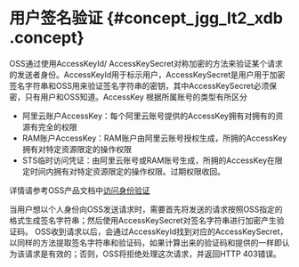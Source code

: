 # 用户签名验证 {#concept_jgg_lt2_xdb .concept}

OSS通过使用AccessKeyId/ AccessKeySecret对称加密的方法来验证某个请求的发送者身份。AccessKeyId用于标示用户，AccessKeySecret是用户用于加密签名字符串和OSS用来验证签名字符串的密钥，其中AccessKeySecret必须保密，只有用户和OSS知道。AccessKey 根据所属账号的类型有所区分

-   阿里云账户AccessKey：每个阿里云账号提供的AccessKey拥有对拥有的资源有完全的权限
-   RAM账户AccessKey：RAM账户由阿里云账号授权生成，所拥的AccessKey拥有对特定资源限定的操作权限
-   STS临时访问凭证：由阿里云账号或RAM账号生成，所拥的AccessKey在限定时间内拥有对特定资源限定的操作权限。过期权限收回。

详情请参考OSS产品文档中[访问身份验证](../cn.zh-CN//访问控制.md#)

当用户想以个人身份向OSS发送请求时，需要首先将发送的请求按照OSS指定的格式生成签名字符串；然后使用AccessKeySecret对签名字符串进行加密产生验证码。 OSS收到请求以后，会通过AccessKeyId找到对应的AccessKeySecret，以同样的方法提取签名字符串和验证码，如果计算出来的验证码和提供的一样即认为该请求是有效的；否则，OSS将拒绝处理这次请求，并返回HTTP 403错误。

